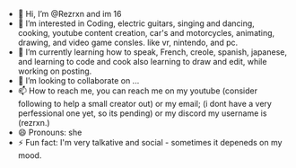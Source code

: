 - 👋 Hi, I’m @Rezrxn and im 16
- 👀 I’m interested in Coding, electric guitars, singing and dancing, cooking, youtube content creation, car's and motorcycles, animating, drawing, and video game consles. like vr, nintendo, and pc.
- 🌱 I’m currently learning how to speak, French, creole, spanish, japanese, and learning to code and cook also learning to draw and edit, while working on posting.
- 💞️ I’m looking to collaborate on ...
- 📫 How to reach me, you can reach me on my youtube (consider following to help a small creator out) or my email; (i dont have a very perfessional one yet, so its pending) or my discord my username is (rezrxn.)
- 😄 Pronouns: she
- ⚡ Fun fact: I'm very talkative and social - sometimes it depeneds on my mood.

<!---
Rezrxn/Rezrxn is a ✨ special ✨ repository because its `README.md` (this file) appears on your GitHub profile.
You can click the Preview link to take a look at your changes.
--->
